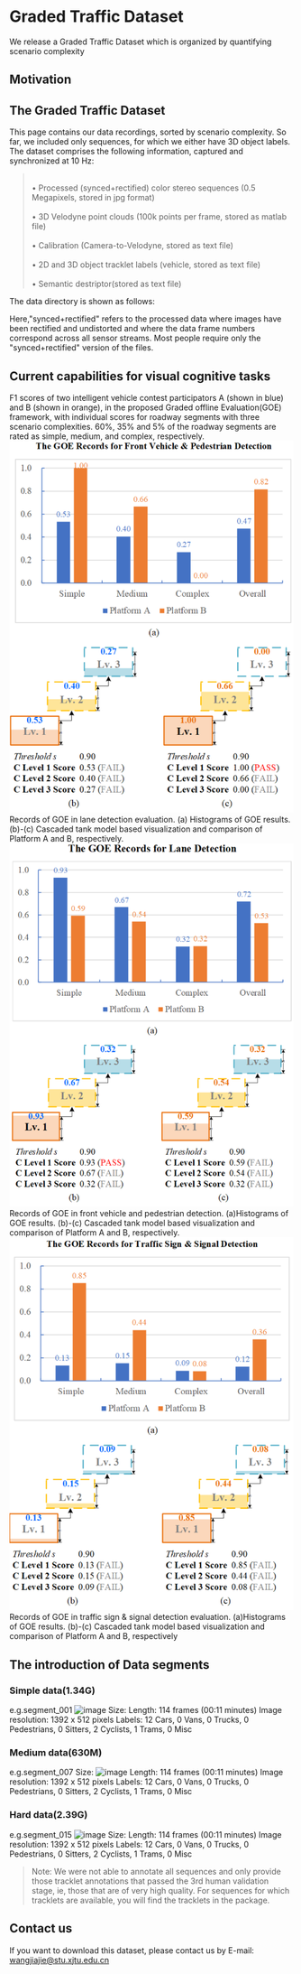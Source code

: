 # Graded Traffic Dataset
We release a Graded Traffic Dataset which is organized by quantifying scenario complexity
## Motivation

## The Graded Traffic Dataset
This page contains our data recordings, sorted by scenario complexity. So far, we included only sequences, for which we either have 3D object labels. The dataset comprises the following information, captured and synchronized at 10 Hz:
><br>•	Processed (synced+rectified) color stereo sequences (0.5 Megapixels, stored in jpg format)\
><br>•	3D Velodyne point clouds (100k points per frame, stored as matlab file)\
><br>•	Calibration (Camera-to-Velodyne, stored as text file)\
><br>•	2D and 3D object tracklet labels (vehicle, stored as text file)\
><br>•	Semantic destriptor(stored as text file)

The data directory is shown as follows:

Here,"synced+rectified" refers to the processed data where images have been rectified and undistorted and where the data frame numbers correspond across all sensor streams. Most people require only the "synced+rectified" version of the files.
## Current capabilities for visual cognitive tasks
 
F1 scores of two intelligent vehicle contest participators A (shown in blue) and B (shown in orange), in the proposed Graded offline Evaluation(GOE) framework, with individual scores for roadway segments with three scenario complexities. 60%, 35% and 5% of the roadway segments are rated as simple, medium, and complex, respectively.
![image](https://github.com/jiaie-wang/GradedTrafficDataset/blob/master/records%20for%20FV%26PD.png)
Records of GOE in lane detection evaluation. (a) Histograms of GOE results. (b)-(c) Cascaded tank model based visualization and comparison of Platform A and B, respectively.
![image](https://github.com/jiaie-wang/GradedTrafficDataset/blob/master/records%20for%20LD.png)
Records of GOE in front vehicle and pedestrian detection. (a)Histograms of GOE results. (b)-(c) Cascaded tank model based visualization and comparison of Platform A and B, respectively.
![image](https://github.com/jiaie-wang/GradedTrafficDataset/blob/master/records%20for%20TS%26SD.png)
Records of GOE in traffic sign & signal detection evaluation. (a)Histograms of GOE results. (b)-(c) Cascaded tank model based visualization and comparison of Platform A and B, respectively

## The introduction of Data segments 
### Simple data(1.34G)
e.g.segment_001
![image]()
Size:
Length: 114 frames (00:11 minutes)
Image resolution: 1392 x 512 pixels
Labels: 12 Cars, 0 Vans, 0 Trucks, 0 Pedestrians, 0 Sitters, 2 Cyclists, 1 Trams, 0 Misc
### Medium data(630M)
e.g.segment_007
Size:
![image]()
Length: 114 frames (00:11 minutes)
Image resolution: 1392 x 512 pixels
Labels: 12 Cars, 0 Vans, 0 Trucks, 0 Pedestrians, 0 Sitters, 2 Cyclists, 1 Trams, 0 Misc
### Hard data(2.39G)
e.g.segment_015
![image]()
Size:
Length: 114 frames (00:11 minutes)
Image resolution: 1392 x 512 pixels
Labels: 12 Cars, 0 Vans, 0 Trucks, 0 Pedestrians, 0 Sitters, 2 Cyclists, 1 Trams, 0 Misc


>Note: We were not able to annotate all sequences and only provide those tracklet annotations that passed the 3rd human validation stage, ie, those that are of very high quality. For sequences for which tracklets are available, you will find the tracklets in the package. 

## Contact us
If you want to download this dataset, please contact us by E-mail: wangjiajie@stu.xjtu.edu.cn
